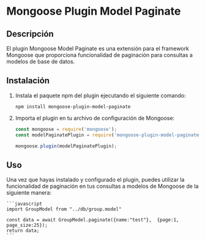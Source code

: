 # Mongoose Plugin Model Paginate

## Descripción

El plugin Mongoose Model Paginate es una extensión para el framework Mongoose que proporciona funcionalidad de paginación para consultas a modelos de base de datos.

## Instalación

1. Instala el paquete npm del plugin ejecutando el siguiente comando:

    ```shell
    npm install mongoose-plugin-model-paginate
    ```

2. Importa el plugin en tu archivo de configuración de Mongoose:

    ```javascript
    const mongoose = require('mongoose');
    const modelPaginatePlugin = require('mongoose-plugin-model-paginate');

    mongoose.plugin(modelPaginatePlugin);
    ```

## Uso

Una vez que hayas instalado y configurado el plugin, puedes utilizar la funcionalidad de paginación en tus consultas a modelos de Mongoose de la siguiente manera:

    ```javascript
    import GroupModel from "../db/group.model"

    const data = await GroupModel.paginate({name:"test"},  {page:1, page_size:25});
    return data;
    ```